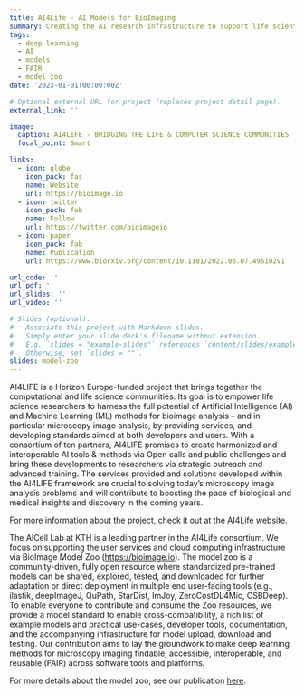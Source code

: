 ```yaml
---
title: AI4Life - AI Models for BioImaging
summary: Creating the AI research infrastructure to support life scientists in the adoption of machine learning solutions in biomedical imaging.
tags:
  - deep learning
  - AI
  - models
  - FAIR
  - model zoo
date: '2023-01-01T00:00:00Z'

# Optional external URL for project (replaces project detail page).
external_link: ''

image:
  caption: AI4LIFE - BRIDGING THE LIFE & COMPUTER SCIENCE COMMUNITIES
  focal_point: Smart

links:
  - icon: globe
    icon_pack: fas
    name: Website
    url: https://bioimage.io
  - icon: twitter
    icon_pack: fab
    name: Follow
    url: https://twitter.com/bioimageio
  - icon: paper
    icon_pack: fab
    name: Publication
    url: https://www.biorxiv.org/content/10.1101/2022.06.07.495102v1

url_code: ''
url_pdf: ''
url_slides: ''
url_video: ''

# Slides (optional).
#   Associate this project with Markdown slides.
#   Simply enter your slide deck's filename without extension.
#   E.g. `slides = "example-slides"` references `content/slides/example-slides.md`.
#   Otherwise, set `slides = ""`.
slides: model-zoo
---
```

AI4LIFE is a Horizon Europe-funded project that brings together the computational and life science communities. Its goal is to empower life science researchers to harness the full potential of Artificial Intelligence (AI) and Machine Learning (ML) methods for bioimage analysis – and in particular microscopy image analysis, by providing services, and developing standards aimed at both developers and users. With a consortium of ten partners, AI4LIFE promises to create harmonized and interoperable AI tools & methods via Open calls and public challenges and bring these developments to researchers via strategic outreach and advanced training. The services provided and solutions developed within the AI4LIFE framework are crucial to solving today’s microscopy image analysis problems and will contribute to boosting the pace of biological and medical insights and discovery in the coming years.

For more information about the project, check it out at the [AI4Life website](https://ai4life.eurobioimaging.eu/).


The AICell Lab at KTH is a leading partner in the AI4Life consortium. We focus on supporting the user services and cloud computing infrastructure via BioImage Model Zoo (https://bioimage.io). The model zoo is a community-driven, fully open resource where standardized pre-trained models can be shared, explored, tested, and downloaded for further adaptation or direct deployment in multiple end user-facing tools (e.g., ilastik, deepImageJ, QuPath, StarDist, ImJoy, ZeroCostDL4Mic, CSBDeep). To enable everyone to contribute and consume the Zoo resources, we provide a model standard to enable cross-compatibility, a rich list of example models and practical use-cases, developer tools, documentation, and the accompanying infrastructure for model upload, download and testing. Our contribution aims to lay the groundwork to make deep learning methods for microscopy imaging findable, accessible, interoperable, and reusable (FAIR) across software tools and platforms.

For more details about the model zoo, see our publication [here](https://www.biorxiv.org/content/10.1101/2022.06.07.495102v1).
